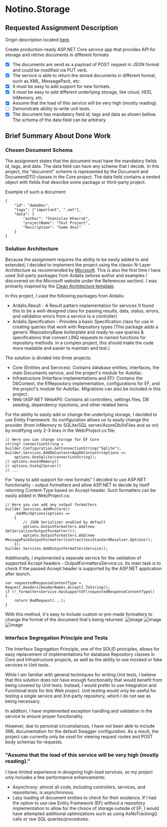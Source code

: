 # Notino.Storage
## Requested Assignment Description
Origin description located [here](https://delabin.com/kauxv5bq).

Create production-ready ASP.NET Core service app that provides API for storage and retrive documents in different formats

- [x] The documents are send as a payload of POST request in JSON format and could be modified via PUT verb.
- [x] The service is able to return the stored documents in different format, such as XML, MessagePack, etc.
- [x] It must be easy to add support for new formats.
- [x] It must be easy to add different underlying storage, like cloud, HDD, InMemory, etc.
- [x] Assume that the load of this service will be very high (mostly reading).
- [ ] Demonstrate ability to write unit tests.
- [x] The document has mandatory field id, tags and data as shown bellow. The schema of the data field can be arbitrary.

## Brief Summary About Done Work
### Chosen Document Schema
The assignment states that the document must have the mandatory fields id, tags, and data. The data field can have any scheme that I decide. In this project, the "document" scheme is represented by the Document and DocumentDTO classes in the Core project. The data field contains a nested object with fields that describe some package or third-party project.

Example of such a document:
```
{
    "id": "demoDoc",
    "tags": ["important", ".net"],
    "data": {
        "author": "Stanislav Khavruk",
        "projectName": "Test Project",
        "Description": "Some desc"
    }
}
```
### Solution Architecture
Because the assignment requires the ability to be easily added to and extended, I decided to implement the project using the classic N-Layer Architecture as recommended by [Microsoft](https://learn.microsoft.com/en-us/dotnet/architecture/modern-web-apps-azure/common-web-application-architectures).
This is also the first time I have used 3rd-party packages from Ardalis (whose author and examples I discovered on the Microsoft website under the References section). I was primarily inspired by the [Clean Architecture template](https://github.com/ardalis/cleanarchitecture).

In this project, I used the following packages from Ardalis:
- Ardalis.Result - A Result pattern implementation for services (I found this to be a well-designed class for passing results, data, status, errors, and validation errors from a service to a controller)
- Ardalis.Specification - Provides a basic Specification class for use in creating queries that work with Repository types (This package adds a generic IRepositoryBase boilerplate and ready-to-use queries & specifications that convert LINQ requests to named functions for repository methods. In a complex project, this should make the code more readable and easier to maintain and test.)

The solution is divided into three projects:

- Core (Entities and Services): Contains database entities, interfaces, the main Documents service, and the project's module for Autofac.
- Infrastructure (Interface implementations and EF): Contains the DbContext, the EfRepository implementation, configurations for EF, and the project's module for Autofac. Migrations can also be included in this project.
- Web (ASP.NET WebAPI): Contains all controllers, settings files, DB seeding, dependency injections, and other related items

For the ability to easily add or change the underlying storage, I decided to use Entity Framework. Its configuration allows us to easily change the provider (from InMemory to SQLite/SQL server/AzureDb/InFiles and so on) by modifying only 2-3 lines in the Web/Project.cs file:
```
// Here you can change storage for EF Core
string? connectionString = builder.Configuration.GetConnectionString("Sqlite");
builder.Services.AddDbContext<AppDbContext>(options =>
    options.UseSqlite(connectionString));
// options.UseInMemory()
// options.UseSqlServer()
// ...
```

For "easy to add support for new formats" I decided to use ASP.NET functionality - output formatters and allow ASP.NET to decide by itself returning Content-Type based on Accept header.
Such formatters can be easily added in Web/Project.cs:
```
// Here you can add any output formatters
builder.Services.AddMvcCore()
    .AddMvcOptions(options =>
    {
        // JSON Serializer enabled by default
        options.OutputFormatters.Add(new XmlSerializerOutputFormatter());
        options.OutputFormatters.Add(new MessagePackOutputFormatter(ContractlessStandardResolver.Options));
    });
builder.Services.AddOutputFormattersService();
```

Additionally, I implemented a separate service for the validation of supported Accept headers - OutputFormattersService.cs. Its main task is to check if the passed Accept header is supported by the ASP.NET application after launch.
```
var requestedResponseContentType = Request.Headers[HeaderNames.Accept].ToString();
if (!_formattersService.HasSupportOf(requestedResponseContentType))
{
    return BadRequest(...);
}
```

With this method, it's easy to include custom or pre-made formatters to change the format of the document that's being returned.
![image](https://user-images.githubusercontent.com/23425714/211588351-48e35e8a-2278-4530-acf2-6125ca6d7322.png)
![image](https://user-images.githubusercontent.com/23425714/211588392-7ae06512-0037-4ee3-a113-8d42a60e5561.png)
![image](https://user-images.githubusercontent.com/23425714/211588415-b62e392b-fad8-4551-b37b-d97639467d39.png)

### Interface Segregation Principle and Tests
The Interface Segregation Principle, one of the SOLID principles, allows for easy replacement of implementations for database Repository classes in Core and Infrastructure projects, as well as the ability to use mocked or fake services in Unit tests.

While I am familiar with general techniques for writing Unit tests, I believe that this solution does not have enough functionality that would benefit from being covered by Unit tests. Instead, I would prefer to use Integration and Functional tests for this Web project. Unit testing would only be useful for testing a single service and 3rd-party repository, which I do not see as being necessary.

In addition, I have implemented exception handling and validation in the service to ensure proper functionality.

However, due to personal circumstances, I have not been able to include XML documentation for the default Swagger configuration. As a result, the project can currently only be used for viewing request routes and POST body schemas for requests.

### "Assume that the load of this service will be very high (mostly reading)."
I have limited experience in designing high-load services, so my project only includes a few performance enhancements:

- Asynchrony: almost all code, including controllers, services, and repositories, is asynchronous.
- Lazy loading of document entities to check for their existence.
If I had the option to use raw Entity Framework (EF) without a repository implementation to allow for the choice of storage outside of EF, I would have attempted additional optimizations such as using AsNoTracking() calls or raw SQL queries/procedures.
